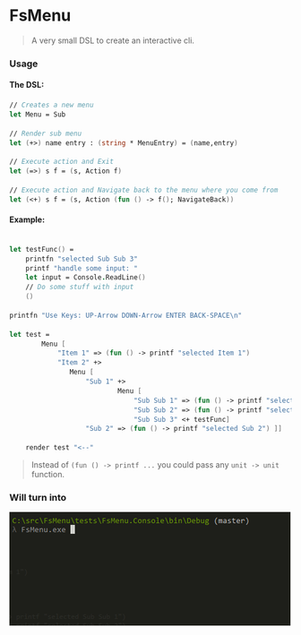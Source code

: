 # FsMenu

> A very small DSL to create an interactive cli.

### Usage

#### The DSL:

```fsharp
// Creates a new menu
let Menu = Sub

// Render sub menu
let (+>) name entry : (string * MenuEntry) = (name,entry)

// Execute action and Exit
let (=>) s f = (s, Action f)

// Execute action and Navigate back to the menu where you come from
let (<+) s f = (s, Action (fun () -> f(); NavigateBack))
```

#### Example:

```fsharp

let testFunc() = 
    printfn "selected Sub Sub 3"
    printf "handle some input: "
    let input = Console.ReadLine()
    // Do some stuff with input
    ()

printfn "Use Keys: UP-Arrow DOWN-Arrow ENTER BACK-SPACE\n"

let test =
        Menu [
            "Item 1" => (fun () -> printf "selected Item 1")
            "Item 2" +>
               Menu [ 
                   "Sub 1" +>
                           Menu [
                               "Sub Sub 1" => (fun () -> printf "selected Sub Sub 1")
                               "Sub Sub 2" => (fun () -> printf "selected Sub Sub 2")
                               "Sub Sub 3" <+ testFunc]
                   "Sub 2" => (fun () -> printf "selected Sub 2") ]]

    render test "<--"
```

> Instead of `(fun () -> printf ...` you could pass any `unit -> unit` function.

### Will turn into

![](https://github.com/nicolaiw/FsMenu/blob/master/misc/sample.gif)